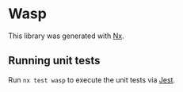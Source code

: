 # Wasp

This library was generated with [Nx](https://nx.dev).

## Running unit tests

Run `nx test wasp` to execute the unit tests via [Jest](https://jestjs.io).
